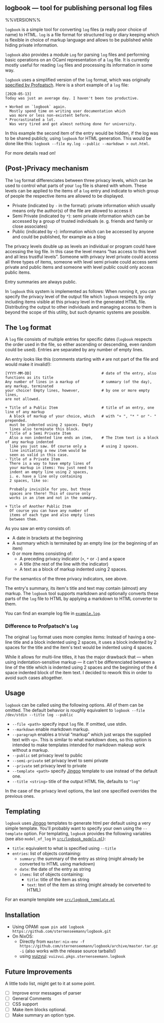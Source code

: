 logbook — tool for publishing personal log files
-------------------------------------------------------------------------------
%%VERSION%%

`logbook` is a simple tool for converting `log` files (a really poor choice of
name) to HTML. `log` is a file format for structured log or diary keeping which
is flexible in choice of markup language and allows to be published while hiding
private information.

`logbook` also provides a module `Log` for parsing `log` files and performing
basic operations on an OCaml representation of a `log` file. It is currently
mostly useful for reading `log` files and processing its information in some
way.

`logbook` uses a simplified version of the `log` format, which was originally
[specified by Profpatsch](https://gist.github.com/Profpatsch/092ff68fa267b9fa0ccbe13e98149b21).
Here is a short example of a `log` file:

    [2020-05-13]
    Today was just an average day. I haven't been too productive.

    + Worked on `logbook` again.
      Mostly spend time on writing user documentation which
      was more or less non-existent before.
    * Procrastinated a lot.
      Was very tired and got almost nothing done for university.

In this example the second item of the entry would be hidden, if the
log was to be shared publicly, using `logbook` for HTML generation.
This would be done like this: `logbook --file my.log --public --markdown > out.html`.

For more details read on!

## (Post-)Privacy mechanism

The `log` format differenciates between three privacy levels, which can be used
to control what parts of your `log` file is shared with whom. These levels can
be applied to the items of a `log` entry and indicate to which group of people
the respective items are allowed to be displayed.

* Private (indicated by `-` in the format): private information which
  usually means only the author(s) of the file are allowed to access it
* Semi Private (indicated by `*`): semi private information
  which can be accessed by a group of trusted individuals (e. g. friends and
  family or close associates)
* Public (indicated by `+`): information which can be accessed by anyone and
  could be published, for example as a blog

The privacy levels double up as levels an individual or program could have accessing
the log file. In this case the level means “has access to this level and all less
trustful levels”. Someone with privacy level private could access all three types
of items, someone with level semi private could access semi private and public items
and someone with level public could only access public items.

Entry summaries are always public.

In `logbook` this system is implemented as follows: When running it, you can
specify the privacy level of the output file which `logbook` respects by
only including items visible at this privacy level in the generated HTML file.
Distributing the output to other individuals and managing access to them is
beyond the scope of this utility, but such dynamic systems are possible.

## The `log` format

A `log` file consists of multiple entries for specific dates (`logbook` respects
the order used in the file, so either ascending or descending, even random could
be used). Entries are separated by any number of empty lines.

An entry looks like this (comments starting with `#` are not part of the file and
would make it invalid!):

    [YYYY-MM-DD]                                # date of the entry, also functions as its title
    Any number of lines in a markup of          # summary (of the day), any markup, terminated
    your choice! Empty lines, however,          # by one or more empty lines,
    are not allowed.
    
    + Title of a Public Item                    # title of an entry, one line of any markup
      A block of markup of your choice, which   # with "+ ", "* " or "- " prepended.
      must be indented using 2 spaces. Empty
      lines also terminate this block.
    * Title of a Semi Private Item
      Also a non indented line ends an item,    # The Item text is a block of any markup indented
      like you just saw. Of course only a       # using 2 spaces.
      line initiating a new item would be
      seen as valid in this case.
    - Title of a Private Item
      There is a way to have empty lines of
      your markup in items: You just need to
      indent an empty line using 2 spaces,
      i. e. have a line only containing
      2 spaces, like so:
      
      Probably invisible for you, but those
      spaces are there! This of course only
      works in an item and not in the summary.
    
    + Title of Another Public Item
      Of course you can have any number of
      items of each type and also empty lines
      between them.

As you saw an entry consists of:

* A date in brackets at the beginning
* A summary which is terminated by an empty line (or the beginning of an item)
* 0 or more items consisting of:
  * A preceding privacy indicator (`+`, `*` or `-`) and a space
  * A title (the rest of the line with the indicator)
  * A text as a block of markup indented using 2 spaces.

For the semantics of the three privacy indicators, see above.

The entry's summary, its item's title and text may contain (almost) any
markup. The `logbook` tool supports markdown and optionally converts these
parts of the `log` file to HTML by applying a markdown to HTML converter
to them.

You can find an example log file in [`example.log`](./example.log).

### Difference to Profpatsch's `log`

The original `log` format uses more complex items: Instead of having a one-line title and
a block indented using 2 spaces, it uses a block indented by 2 spaces for the title and
the item's text would be indented using 4 spaces.

While it allows for multi-line titles, it has the major drawback that — when using
indentation-sensitive markup — it can't be differenciated between a line of the title
which is indented using 2 spaces and the beginning of the 4 space indented block of
the item text. I decided to rework this in order to avoid such cases altogether.

## Usage

`logbook` can be called using the following options. All of them can be
omitted. The default behavior is roughly equivalent to
`logbook --file /dev/stdin --title log --public`

* `--file <path>` specify input `log` file. If omitted, use stdin.
* `--markdown` enable markdown markup.
* `--paragraph` enables a trivial “markup” which just wraps the supplied text with `<p>`.
  This is similar to what markdown does, so this option is intended to make templates
  intended for markdown makeup work without a markup.
* `--public` set privacy level to public
* `--semi-private` set privacy level to semi private
* `--private` set privacy level to private
* `--template <path>` specify [Jingoo](https://github.com/tategakibunko/jingoo)
  template to use instead of the default one.
* `--title <string>` title of the output HTML file, defaults to `"log"`

In the case of the privacy level options, the last one specified overrides the previous ones.

## Templating

`logbook` uses [Jingoo](https://github.com/tategakibunko/jingoo) templates to generate html
per default using a very simple template. You'll probably want to specify your own using
the `--template` option. For templating, `logbook` provides the following variables
(see also `model_of_log` in [`src/logbook_models.ml`](./src/logbook_models.ml)):

* `title`: equivalent to what is specified using `--title`
* `entries`: list of objects containing:
  * `summary`: the summary of the entry as string (might already be converted to HTML using markdown)
  * `date`: the date of the entry as string
  * `items`: list of objects containing:
    * `title`: title of the item as string
    * `text`: text of the item as string (might already be converted to HTML)

For an example template see [`src/logbook_template.ml`](./src/logbook_template.ml)


## Installation

* Using OPAM:
  `opam pin add logbook https://github.com/sternenseemann/logbook.git`
* On NixOS:
  * Directly from `master`: `nix-env -f https://github.com/sternenseemann/logbook/archive/master.tar.gz -i` (also works with the release source tarballs!)
  * using [vuizvui](https://github.com/openlab-aux/vuizvui): `vuizvui.pkgs.sternenseemann.logbook`

## Future Improvements

A little todo list, might get to it at some point.

* [ ] Improve error messages of parser
* [ ] General Comments
* [ ] CSS support
* [ ] Make item blocks optional.
* [ ] Make summary an option type.
